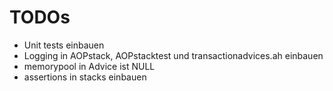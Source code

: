 # TODOs

* Unit tests einbauen
* Logging in AOPstack, AOPstacktest und transactionadvices.ah einbauen
* memorypool in Advice ist NULL
* assertions in stacks einbauen

